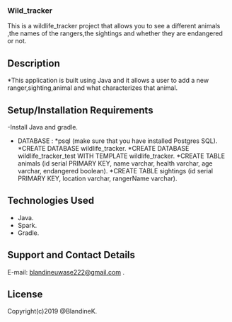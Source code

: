 ### Wild_tracker
This is a wildlife_tracker project that allows you to see a different animals ,the names of the rangers,the sightings and whether they are endangered or not.

## Description

*This application is built using Java and it allows a user to add a new ranger,sighting,animal and what characterizes that animal.

## Setup/Installation Requirements

-Install Java and gradle.
- DATABASE :
    *psql (make sure that you have installed Postgres SQL).
    *CREATE DATABASE wildlife_tracker.
    *CREATE DATABASE wildlife_tracker_test WITH TEMPLATE wildlife_tracker.
    *CREATE TABLE animals (id serial PRIMARY KEY, name varchar, health varchar, age varchar, endangered boolean).
    *CREATE TABLE sightings (id serial PRIMARY KEY, location varchar, rangerName varchar).

## Technologies Used

* Java.
* Spark.
* Gradle.

## Support and Contact Details

E-mail: blandineuwase222@gmail.com .

## License

Copyright(c)2019 @BlandineK.
